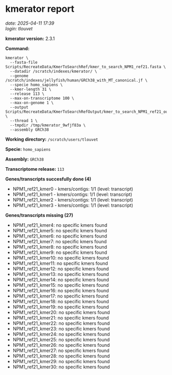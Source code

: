 # kmerator report
*date: 2025-04-11 17:39*  
*login: tlouvet*

**kmerator version:** 2.3.1

**Command:**

```
kmerator \
  --fasta-file Scripts/RecreateData/KmerToSearchRef/kmer_to_search_NPM1_ref21.fasta \
  --datadir /scratch/indexes/kmerator/ \
  --genome /scratch/indexes/jellyfish/human/GRCh38_with_MT_canonical.jf \
  --specie homo_sapiens \
  --kmer-length 31 \
  --release 113 \
  --max-on-transcriptome 100 \
  --max-on-genome 1 \
  --output Scripts/RecreateData/KmerToSearchRefOutput/kmer_to_search_NPM1_ref21_output \
  --thread 1 \
  --tmpdir /tmp/kmerator_9wfjf83a \
  --assembly GRCh38
```

**Working directory:** `/scratch/users/tlouvet`

**Specie:** `homo_sapiens`

**Assembly:** `GRCh38`

**Transcriptome release:** `113`

**Genes/transcripts succesfully done (4)**

- NPM1_ref21_kmer0 - kmers/contigs: 1/1 (level: transcript)
- NPM1_ref21_kmer1 - kmers/contigs: 1/1 (level: transcript)
- NPM1_ref21_kmer2 - kmers/contigs: 1/1 (level: transcript)
- NPM1_ref21_kmer3 - kmers/contigs: 1/1 (level: transcript)


**Genes/transcripts missing (27)**

- NPM1_ref21_kmer4: no specific kmers found
- NPM1_ref21_kmer5: no specific kmers found
- NPM1_ref21_kmer6: no specific kmers found
- NPM1_ref21_kmer7: no specific kmers found
- NPM1_ref21_kmer8: no specific kmers found
- NPM1_ref21_kmer9: no specific kmers found
- NPM1_ref21_kmer10: no specific kmers found
- NPM1_ref21_kmer11: no specific kmers found
- NPM1_ref21_kmer12: no specific kmers found
- NPM1_ref21_kmer13: no specific kmers found
- NPM1_ref21_kmer14: no specific kmers found
- NPM1_ref21_kmer15: no specific kmers found
- NPM1_ref21_kmer16: no specific kmers found
- NPM1_ref21_kmer17: no specific kmers found
- NPM1_ref21_kmer18: no specific kmers found
- NPM1_ref21_kmer19: no specific kmers found
- NPM1_ref21_kmer20: no specific kmers found
- NPM1_ref21_kmer21: no specific kmers found
- NPM1_ref21_kmer22: no specific kmers found
- NPM1_ref21_kmer23: no specific kmers found
- NPM1_ref21_kmer24: no specific kmers found
- NPM1_ref21_kmer25: no specific kmers found
- NPM1_ref21_kmer26: no specific kmers found
- NPM1_ref21_kmer27: no specific kmers found
- NPM1_ref21_kmer28: no specific kmers found
- NPM1_ref21_kmer29: no specific kmers found
- NPM1_ref21_kmer30: no specific kmers found
